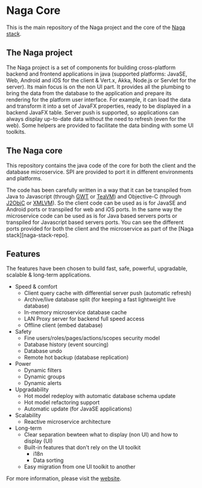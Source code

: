 # Naga Core

This is the main repository of the Naga project and the core of the [Naga stack][naga-stack-md]. 

## The Naga project

The Naga project is a set of components for building cross-platform backend and frontend applications in java (supported platforms: JavaSE, Web, Android and iOS for the client & Vert.x, Akka, Node.js or Servlet for the server). Its main focus is on the non UI part. It provides all the plumbing to bring the data from the database to the application and prepare its rendering for the platform user interface. For example, it can load the data and transform it into a set of JavaFX properties, ready to be displayed in a backend JavaFX table. Server push is supported, so applications can always display up-to-date data without the need to refresh (even for the web). Some helpers are provided to facilitate the data binding with some UI toolkits.

## The Naga core 

This repository contains the java code of the core for both the client and the database microservice. SPI are provided to port it in different environments and platforms. 

The code has been carefully written in a way that it can be transpiled from Java to Javascript (through [GWT][gwt-website] or [TeaVM][teavm-website]) and Objective-C (through [J2ObjC][j2objc-website] or [XMLVM][xmlvm-website]).  So the client code can be used as is for JavaSE and Android ports or transpiled for web and iOS ports. In the same way the microservice code can be used as is for Java based servers ports or transpiled for Javascript based servers ports. You can see the different ports provided for both the client and the microservice as part of the [Naga stack][naga-stack-repo].  

## Features

The features have been chosen to build fast, safe, powerful, upgradable, scalable & long-term applications. 

* Speed & comfort
	* Client query cache with differential server push (automatic refresh)
	* Archive/live database split (for keeping a fast lightweight live database)
	* In-memory microservice database cache
	* LAN Proxy server for backend full speed access
	* Offline client (embed database)
* Safety
	* Fine users/roles/pages/actions/scopes security model
	* Database history (event sourcing)
	* Database undo
	* Remote hot backup (database replication)
* Power
	* Dynamic filters
	* Dynamic groups
	* Dynamic alerts
* Upgradability
	* Hot model redeploy with automatic database schema update
	* Hot model refactoring support
 	* Automatic update (for JavaSE applications)
* Scalability
	* Reactive microservice architecture
* Long-term
	* Clear separation bewteen what to display (non UI) and how to display (UI)
	* Built-in features that don't rely on the UI toolkit
		* i18n
		* Data sorting
	* Easy migration from one UI toolkit to another 

For more information, please visit the [website][naga-website].

[naga-home]: https://github.com/naga-project
[naga-repo]: https://github.com/naga-project/naga
[naga-jre-repo]: https://github.com/naga-project/naga/naga-jre
[naga-teavm-repo]: https://github.com/naga-project/naga/naga-teavm
[naga-gwt-repo]: https://github.com/naga-project/naga/naga-gwt
[naga-android-repo]: https://github.com/naga-project/naga/naga-android
[naga-j2objc-repo]: https://github.com/naga-project/naga/naga-j2objc
[naga-cn1-repo]: https://github.com/naga-project/naga/naga-cn1
[naga-vertx-repo]: https://github.com/naga-project/naga/naga-vertx
[naga-akka-repo]: https://github.com/naga-project/naga/naga-akka
[naga-nodejs-repo]: https://github.com/naga-project/naga/naga-nodejs
[naga-ui-javafx-repo]: https://github.com/naga-project/naga/naga-ui-javafx
[naga-ui-gwt-repo]: https://github.com/naga-project/naga/naga-ui-gwt
[naga-ui-angular-repo]: https://github.com/naga-project/naga/naga-ui-angular
[naga-ui-zebra-repo]: https://github.com/naga-project/naga/naga-ui-zebra
[naga-project.github.io-repo]: https://github.com/naga-project/naga-project.github.io
[naga-examples-repo]: https://github.com/naga-project/naga-examples
[naga-website]: http://naga-project.github.io
[naga-stack-md]: https://github.com/naga-project/naga/STACK.md

[gwt-website]: http://www.gwtproject.org
[teavm-website]: http://teavm.org
[j2objc-website]: http://j2objc.org
[xmlvm-website]: http://xmlvm.org
[codenameone-website]: https://www.codenameone.com
[vertx-website]: http://vertx.io
[akka-website]: http://akka.io
[nodejs-website]: http://nodejs.org